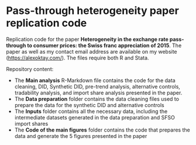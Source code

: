 # Pass-through heterogeneity paper replication code
Replication code for the paper **Heterogeneity in the exchange rate pass-through to consumer prices: the Swiss franc appreciation of 2015**. 
The paper as well as my contact email address are available on my website (https://alexoktay.com/). The files require both R and Stata.

Repository content:
- The **Main analysis** R-Markdown file contains the code for the data cleaning, DID, Synthetic DID, pre-trend analysis, alternative controls, tradability analysis, and import share analysis presented in the paper. 
- The **Data preparation** folder contains the data cleaning files used to prepare the data for the synthetic DID and alternative controls
- The **Inputs** folder contains all the necessary data, including the intermediate datasets generated in the data preparation and SFSO import shares
- The **Code of the main figures** folder contains the code that prepares the data and generate the 5 figures presented in the paper

